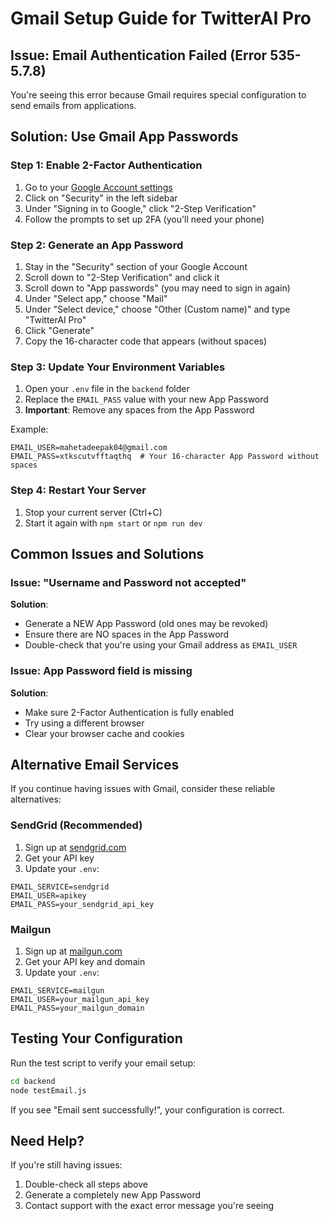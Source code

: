 # Gmail Setup Guide for TwitterAI Pro

## Issue: Email Authentication Failed (Error 535-5.7.8)

You're seeing this error because Gmail requires special configuration to send emails from applications.

## Solution: Use Gmail App Passwords

### Step 1: Enable 2-Factor Authentication

1. Go to your [Google Account settings](https://myaccount.google.com/)
2. Click on "Security" in the left sidebar
3. Under "Signing in to Google," click "2-Step Verification"
4. Follow the prompts to set up 2FA (you'll need your phone)

### Step 2: Generate an App Password

1. Stay in the "Security" section of your Google Account
2. Scroll down to "2-Step Verification" and click it
3. Scroll down to "App passwords" (you may need to sign in again)
4. Under "Select app," choose "Mail"
5. Under "Select device," choose "Other (Custom name)" and type "TwitterAI Pro"
6. Click "Generate"
7. Copy the 16-character code that appears (without spaces)

### Step 3: Update Your Environment Variables

1. Open your `.env` file in the `backend` folder
2. Replace the `EMAIL_PASS` value with your new App Password
3. **Important**: Remove any spaces from the App Password

Example:
```env
EMAIL_USER=mahetadeepak04@gmail.com
EMAIL_PASS=xtkscutvfftaqthq  # Your 16-character App Password without spaces
```

### Step 4: Restart Your Server

1. Stop your current server (Ctrl+C)
2. Start it again with `npm start` or `npm run dev`

## Common Issues and Solutions

### Issue: "Username and Password not accepted"

**Solution**: 
- Generate a NEW App Password (old ones may be revoked)
- Ensure there are NO spaces in the App Password
- Double-check that you're using your Gmail address as `EMAIL_USER`

### Issue: App Password field is missing

**Solution**: 
- Make sure 2-Factor Authentication is fully enabled
- Try using a different browser
- Clear your browser cache and cookies

## Alternative Email Services

If you continue having issues with Gmail, consider these reliable alternatives:

### SendGrid (Recommended)
1. Sign up at [sendgrid.com](https://sendgrid.com)
2. Get your API key
3. Update your `.env`:
```env
EMAIL_SERVICE=sendgrid
EMAIL_USER=apikey
EMAIL_PASS=your_sendgrid_api_key
```

### Mailgun
1. Sign up at [mailgun.com](https://www.mailgun.com)
2. Get your API key and domain
3. Update your `.env`:
```env
EMAIL_SERVICE=mailgun
EMAIL_USER=your_mailgun_api_key
EMAIL_PASS=your_mailgun_domain
```

## Testing Your Configuration

Run the test script to verify your email setup:
```bash
cd backend
node testEmail.js
```

If you see "Email sent successfully!", your configuration is correct.

## Need Help?

If you're still having issues:
1. Double-check all steps above
2. Generate a completely new App Password
3. Contact support with the exact error message you're seeing